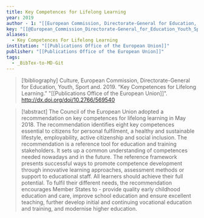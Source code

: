 ```yaml
---
title: Key Competences for Lifelong Learning
year: 2019
author - 1: "[[European Commission, Directorate-General for Education, Youth, Sport and Culture]]"
key: "[[@European_Commission_Directorate-General_for_Education_Youth_Sport_and_Culture2019-gq]]"
aliases:
  - Key Competences For Lifelong Learning
institution: "[[Publications Office of the European Union]]"
publisher: "[[Publications Office of the European Union]]"
tags:
  - _BibTex-to-MD-Git
---
```


> [!bibliography]
> Culture, European Commission, Directorate-General for Education, Youth, Sport and. 2019. “Key Competences for Lifelong Learning.” "[[Publications Office of the European Union]]". http://dx.doi.org/doi/10.2766/569540

> [!abstract]
> The Council of the European Union adopted a recommendation on key competences for lifelong learning in May 2018. The recommendation identifies eight key competences essential to citizens for personal fulfilment, a healthy and sustainable lifestyle, employability, active citizenship and social inclusion. The recommendation is a reference tool for education and training stakeholders. It sets up a common understanding of competences needed nowadays and in the future. The reference framework presents successful ways to promote competence development through innovative learning approaches, assessment methods or support to educational staff. All learners should achieve their full potential. To fulfil their different needs, the recommendation encourages Member States to -  provide quality early childhood education and care, improve school education and ensure excellent teaching, further develop initial and continuing vocational education and training, and modernise higher education.